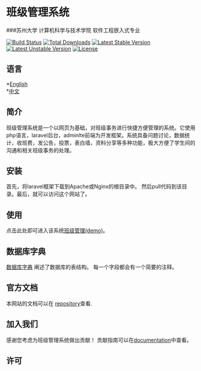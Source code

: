 ﻿# 班级管理系统
###苏州大学 计算机科学与技术学院 软件工程嵌入式专业

[![Build Status](https://travis-ci.org/laravel/framework.svg)](https://travis-ci.org/laravel/framework)
[![Total Downloads](https://poser.pugx.org/laravel/framework/d/total.svg)](https://packagist.org/packages/laravel/framework)
[![Latest Stable Version](https://poser.pugx.org/laravel/framework/v/stable.svg)](https://packagist.org/packages/laravel/framework)
[![Latest Unstable Version](https://poser.pugx.org/laravel/framework/v/unstable.svg)](https://packagist.org/packages/laravel/framework)
[![License](https://poser.pugx.org/laravel/framework/license.svg)](https://packagist.org/packages/laravel/framework)

## 语言
  *[English](https://github.com/toyteam/MyClass/blob/master/doc/readme_en.md)</br>
  *[中文](https://github.com/toyteam/MyClass/blob/master/doc/readme_zh.md)</br>


## 简介
班级管理系统是一个以网页为基础，对班级事务进行快捷方便管理的系统。它使用php语言，laravel后台，adminlte前端为开发框架。系统具备问题讨论，数据统计，收班费，发公告，投票，表白墙，资料分享等多种功能，极大方便了学生间的沟通和相关班级事务的处理。

## 安装
首先，将laravel框架下载到Apache或Nginx的根目录中。 然后pull代码到该目录。最后，就可以访问这个网站了。

## 使用
点击此处即可进入该系统[班级管理(demo)](http://creative.wicp.net)。

## 数据库字典
[数据库字典](https://github.com/toyteam/MyClass/blob/develop/doc/database_dictionary_zh.md) 阐述了数据库的表结构。 每一个字段都会有一个简要的注释。

## 官方文档

本网站的文档可以在 [repository](https://github.com/toyteam/MyClass)查看.

## 加入我们
感谢您考虑为班级管理系统做出贡献！ 贡献指南可以在[documentation](http://laravel.com/docs/contributions)中查看。

## 许可
